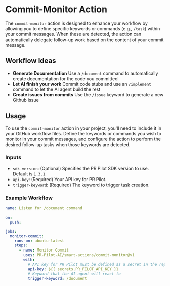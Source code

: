 # Commit-Monitor Action

The `commit-monitor` action is designed to enhance your workflow by allowing you to define specific keywords or commands (e.g., `/task`) within your commit messages. When these are detected, the action can automatically delegate follow-up work based on the content of your commit message. 

## Workflow Ideas

- **Generate Documentation** Use a `/document` command to automatically create documentation for the code you committed
- **Let AI finish your work** Commit code stubs and use an `/implement` command to let the AI agent build the rest
- **Create issues from commits** Use the `/issue` keyword to generate a new Github issue

## Usage

To use the `commit-monitor` action in your project, you'll need to include it in your GitHub workflow files. Define the keywords or commands you wish to monitor in your commit messages, and configure the action to perform the desired follow-up tasks when those keywords are detected.

### Inputs

- `sdk-version`: (Optional) Specifies the PR Pilot SDK version to use. Default is `1.3.1`.
- `api-key`: (Required) Your API key for PR Pilot.
- `trigger-keyword`: (Required) The keyword to trigger task creation.

### Example Workflow

```yaml
name: Listen for /document command

on:
  push:

jobs:
  monitor-commit:
    runs-on: ubuntu-latest
    steps:
      - name: Monitor Commit
        uses: PR-Pilot-AI/smart-actions/commit-monitor@v1
        with:
          # API key for PR Pilot must be defined as a secret in the repository
          api-key: ${{ secrets.PR_PILOT_API_KEY }}
          # Keyword that the AI agent will react to
          trigger-keyword: /document
```

